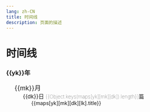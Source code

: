```yaml
---
lang: zh-CN
title: 时间线
description: 页面的描述
---
```


# 时间线

<div class="archives-body">
    <div class="archives-box overflow-initial">
        <div v-for="yk in Object.keys(maps).sort((a, b) => {
                                return b - a;
                           })" :key="yk">
            <h3 class="year pointer">{{yk}}年</h3>
            <ul class="list-box">
                <li v-for="mk in Object.keys(maps[yk]).sort((a, b) => {
                                return b - a;
                           })" :key="mk">
                    <span class="month pointer">{{mk}}月</span>
                    <ul class="list-box" style="display: block;">
                        <li class="month-li" v-for="dk in  Object.keys(maps[yk][mk]).sort((a, b) => {
                                                                    return b - a;
                                                           })" :key="dk">
                            <span class="day">{{dk}}日 <span class="num">{{Object.keys(maps[yk][mk][dk]).length}}篇</span> </span>
                            <ul class="list-box" style="display: block;">
                                <li class="article-item" v-for="lk in Object.keys(maps[yk][mk][dk])" :key="lk" >
                                    <router-link :to="maps[yk][mk][dk][lk].path.replace('.md','.html')">{{maps[yk][mk][dk][lk].title}}</router-link>
                                </li>
                            </ul>
                        </li>
                    </ul>
                </li>
            </ul>
        </div>
    </div>
</div>

<Comment></Comment>

<script>
    export default {
    name: 'Timeline',
    data() {
        return {
          maps: {
   "2021": {
      "12": {
         "14": [
            {
               "title": "CentOS安装Redis",
               "path": "/backend/redis/CentOS安装Redis.md",
               "createTime": "2021-12-14T11:23:53.259Z"
            }
         ],
         "24": [
            {
               "title": "Java架构师成长之路-代码优化方案",
               "path": "/backend/java/架构师成长之路.md",
               "createTime": "2021-12-24T05:22:54.469Z"
            }
         ]
      }
   },
   "2022": {
      "02": {
         "16": [
            {
               "title": "@Pattern注解正则表达式校验逗号分隔字符",
               "path": "/backend/java/@Pattern注解正则表达式校验逗号分隔字符.md",
               "createTime": "2022-02-16T09:26:11.352Z"
            }
         ],
         "22": [
            {
               "title": "Spring单元测试事物不提交问题",
               "path": "/backend/java/Spring单元测试事物不提交问题.md",
               "createTime": "2022-02-22T12:35:01.764Z"
            },
            {
               "title": "通过JdbcTemplate批量更新",
               "path": "/backend/java/通过JdbcTemplate批量更新.md",
               "createTime": "2022-02-22T12:46:47.855Z"
            },
            {
               "title": "好用的技巧",
               "path": "/front/vue/好用的技巧.md",
               "createTime": "2022-02-22T06:05:27.419Z"
            }
         ],
         "23": [
            {
               "title": "Centos8 yum 阿里源配置的问题",
               "path": "/backend/centos/Centos8Yum阿里源配置的问题.md",
               "createTime": "2022-02-23T11:28:11.070Z"
            },
            {
               "title": "杀死指定名字的所有进程",
               "path": "/backend/centos/杀死指定名字的所有进程.md",
               "createTime": "2022-02-23T09:59:16.477Z"
            },
            {
               "title": "Feign @SpringQueryMap注解",
               "path": "/backend/java/Feign@SpringQueryMap注解.md",
               "createTime": "2022-02-23T10:59:00.026Z"
            },
            {
               "title": "nginx: [emerg] the \"ssl\" parameter requires ngx_http_ssl_module",
               "path": "/backend/nginx/[emerg]the\"ssl\"parameterRequiresNgx_http_ssl_module.md",
               "createTime": "2022-02-23T11:27:35.786Z"
            },
            {
               "title": "Must use import to load ES Module lodash-es",
               "path": "/front/js/MustUseImportToLoadESModuleLodash-es.md",
               "createTime": "2022-02-23T11:31:42.012Z"
            },
            {
               "title": "require.context is not a function",
               "path": "/front/vue/require.contextIsNotAfunction.md",
               "createTime": "2022-02-23T11:28:31.708Z"
            }
         ],
         "24": [
            {
               "title": "java输入一个字符串,要求将该字符串中出现的英文字母,按照顺序 进行输出,区分大小写，且大写优先?",
               "path": "/backend/java/java输入一个字符串,要求将该字符串中出现的英文字母,按照顺序进行输出,区分大小写,且大写优先.md",
               "createTime": "2022-02-24T12:07:38.480Z"
            },
            {
               "title": "fs读取文件,并且替换文件中指定的字符串",
               "path": "/front/vue/fs读取文件,并且替换文件中指定的字符串.md",
               "createTime": "2022-02-24T04:57:00.293Z"
            }
         ],
         "25": [
            {
               "title": "发现了以元素process开头的无效内容",
               "path": "/backend/java/发现了以元素process开头的无效内容.md",
               "createTime": "2022-02-25T08:33:32.109Z"
            },
            {
               "title": "正则表达式取文本中间内容",
               "path": "/front/js/正则表达式取文本中间内容.md",
               "createTime": "2022-02-25T05:18:35.792Z"
            }
         ],
         "26": [
            {
               "title": "查看端口号占用情况",
               "path": "/backend/centos/查看端口号占用情况.md",
               "createTime": "2022-02-25T18:07:28.083Z"
            },
            {
               "title": "查看进程详细信息",
               "path": "/backend/centos/查看进程详细信息.md",
               "createTime": "2022-02-25T18:07:28.088Z"
            },
            {
               "title": "UnhandledPromiseRejectionWarning: ReferenceError: queueMicrotask is not defined",
               "path": "/front/nodejs/queueMicrotaskIsNotDefined.md",
               "createTime": "2022-02-25T17:49:45.826Z"
            }
         ],
         "27": [
            {
               "title": "CentOS安装NodeJS",
               "path": "/front/nodejs/CentOS安装NodeJS.md",
               "createTime": "2022-02-27T07:38:07.775Z"
            }
         ],
         "07": [
            {
               "title": "Spring扫描某个包下带有指定自定义注解的类",
               "path": "/backend/java/Spring扫描某个包下带有指定自定义注解的类.md",
               "createTime": "2022-02-07T09:00:43.446Z"
            }
         ],
         "09": [
            {
               "title": "nginx: error while loading shared libraries: libssl.so.10",
               "path": "/backend/nginx/error_libsslso.md",
               "createTime": "2022-02-09T03:53:43.090Z"
            }
         ],
         "08": [
            {
               "title": "Vuepress去除Safari浏览器点击h标签时触发的蓝框效果",
               "path": "/front/vue/Vuepress去除Safari浏览器点击h标签时触发的蓝框效果.md",
               "createTime": "2022-02-08T04:08:27.427Z"
            }
         ]
      },
      "01": {
         "26": [
            {
               "title": "对象数组深克隆",
               "path": "/front/js/对象数组深克隆.md",
               "createTime": "2022-01-26T10:08:17.888Z"
            },
            {
               "title": "日期格式刚刚1分钟前等格式化",
               "path": "/front/js/日期格式刚刚1分钟前等格式化.md",
               "createTime": "2022-01-26T10:08:20.124Z"
            },
            {
               "title": "格式化日期",
               "path": "/front/js/格式化日期.md",
               "createTime": "2022-01-26T10:08:21.781Z"
            },
            {
               "title": "设置JSON对象默认值",
               "path": "/front/js/设置JSON对象默认值.md",
               "createTime": "2022-01-26T10:08:24.133Z"
            },
            {
               "title": "VuePress增加备案号",
               "path": "/front/vue/VuePress增加备案号.md",
               "createTime": "2022-01-26T10:08:34.806Z"
            },
            {
               "title": "清除缓存",
               "path": "/front/vue/清除缓存.md",
               "createTime": "2022-01-26T10:08:36.578Z"
            }
         ],
         "31": [
            {
               "title": "CentOS安装HBase",
               "path": "/backend/hbase/CentOS安装HBase.md",
               "createTime": "2022-01-30T17:27:58.314Z"
            },
            {
               "title": "VuePress2+暗色主题图片置暗方式",
               "path": "/front/vue/VuePress2+暗色主题图片置暗方式.md",
               "createTime": "2022-01-30T17:36:46.717Z"
            }
         ]
      },
      "03": {
         "11": [
            {
               "title": "MyBatis Plus Parameter 'uuid' not found. Available parameters are [ew, param1]",
               "path": "/backend/java/MyBatisBindingExceptionParameterXXXNotFound.md",
               "createTime": "2022-03-11T10:45:00.769Z"
            }
         ],
         "15": [
            {
               "title": "AopContext.currentProxy() Cannot find current proxy",
               "path": "/backend/java/AopContextCurrentProxyCannotFindCurrentProxy.md",
               "createTime": "2022-03-15T07:37:35.025Z"
            }
         ],
         "01": [
            {
               "title": "MySQL排序规则引起的索引失效问题",
               "path": "/backend/mysql/MySQL排序规则引起的索引失效问题.md",
               "createTime": "2022-03-01T10:21:11.909Z"
            }
         ]
      },
      "04": {
         "13": [
            {
               "title": "CompletableFuture常见用法",
               "path": "/backend/java/CompletableFuture常见用法.md",
               "createTime": "2022-04-13T07:21:38.312Z"
            }
         ],
         "26": [
            {
               "title": "N: 鉴于仓库 ‘..‘不支持 ‘amd64‘ 体系结构，跳过配置文件 ‘..‘ 的获取。",
               "path": "/backend/raspberrypi/仓库不支持amd64体系结构，跳过配置文件..的获取.md",
               "createTime": "2022-04-26T08:43:37.459Z"
            }
         ],
         "07": [
            {
               "title": "几行代码带你解读MyBatis框架的Mapper代理模式",
               "path": "/backend/java/几行代码带你解读MyBatis框架的Mapper代理模式.md",
               "createTime": "2022-04-07T13:21:52.739Z"
            },
            {
               "title": "获取系统主题颜色是否为深色模式",
               "path": "/front/js/获取系统主题颜色是否为暗黑模式.md",
               "createTime": "2022-04-07T02:57:38.777Z"
            }
         ],
         "08": [
            {
               "title": "记录一次生产OutOfMemoryError",
               "path": "/backend/java/记录一次生产OutOfMemoryError.md",
               "createTime": "2022-04-08T07:18:03.366Z"
            }
         ]
      }
   }
}
        }
      }
    }
</script>
<style scoped>
.archives-box .num {
    font-size: 14px;
    font-weight: 100;
}
.archives-box .month{
    -webkit-font-smoothing: antialiased;
    -moz-osx-font-smoothing: grayscale;
    font-size: 1.25em;
}
.archives-box .day{
    font-size: 15px;
}
.archives-box ul, ol {
    list-style-type: none;
}
.archives-box .list-box{
     padding-left: 23px;
}
</style>
            